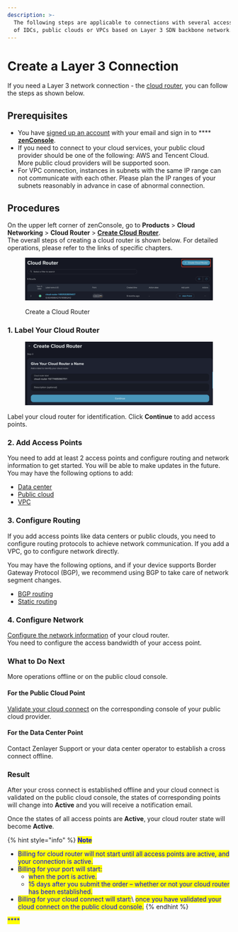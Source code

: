 ```yaml
---
description: >-
  The following steps are applicable to connections with several access points
  of IDCs, public clouds or VPCs based on Layer 3 SDN backbone network.
---
```


# Create a Layer 3 Connection

If you need a Layer 3 network connection - the [cloud router](../../overview/concepts.md#cloud-router), you can follow the steps as shown below.



## Prerequisites

* You have [signed up an account](../../../platform/account-management/create-an-account.md) with your email and sign in to **** [**zenConsole**](https://console.zenlayer.com/).
* If you need to connect to your cloud services, your public cloud provider should be one of the following: AWS and Tencent Cloud.\
  More public cloud providers will be supported soon.
* For VPC connection, instances in subnets with the same IP range can not communicate with each other. Please plan the IP ranges of your subnets reasonably in advance in case of abnormal connection.



## Procedures

On the upper left corner of zenConsole, go to **Products** > **Cloud Networking** > **Cloud Router** > [**Create Cloud Router**](https://console.zenlayer.com/sdn/router/create). \
The overall steps of creating a cloud router is shown below. For detailed operations, please refer to the links of specific chapters.

<figure><img src="../../../.gitbook/assets/image (14) (1).png" alt=""><figcaption><p>Create a Cloud Router</p></figcaption></figure>

### 1. Label Your Cloud Router&#x20;

<figure><img src="../../../.gitbook/assets/image (9) (1).png" alt=""><figcaption></figcaption></figure>

Label your cloud router for identification. Click **Continue** to add access points.&#x20;



### 2. Add Access Points

You need to add at least 2 access points and configure routing and network information to get started. You will be able to make updates in the future.\
You may have the following options to add:

* [Data center](select-a-data-center-as-access-point.md)
* [Public cloud](select-a-public-cloud-as-access-point.md)
* [VPC](select-a-vpc-as-access-point.md)



### 3. Configure Routing

If you add access points like data centers or public clouds, you need to configure routing protocols to achieve network communication. If you add a VPC, go to configure network directly.

You may have the following options, and if your device supports Border Gateway Protocol (BGP), we recommend using BGP to take care of network segment changes.

* [BGP routing](configure-routing-information.md#bgp-routing)
* [Static routing](configure-routing-information.md#static-routing)



### 4. Configure Network

[Configure the network information](configure-network-information.md) of your cloud router.\
You need to configure the access bandwidth of your access point. &#x20;



### What to Do Next

More operations offline or on the public cloud console.

#### For the Public Cloud Point

[Validate your cloud connect](../validate-connection-in-public-cloud.md) on the corresponding console of your public cloud provider.

#### For the Data Center Point

Contact Zenlayer Support or your data center operator to establish a cross connect offline.



### Result

After your cross connect is established offline and your cloud connect is validated on the public cloud console, the states of corresponding points will change into **Active** and you will receive a notification email.

Once the states of all access points are **Active**, your cloud router state will become **Active**.

{% hint style="info" %}
<mark style="color:blue;">**Note**</mark>

* <mark style="color:blue;">Billing for cloud router will not start until all access points are active, and your connection is active.</mark>
* <mark style="color:blue;">Billing for your port will start:</mark>
  * <mark style="color:blue;">when the port is active.</mark>
  * <mark style="color:blue;">15 days after you submit the order – whether or not your cloud router has been established.</mark>
* <mark style="color:blue;">Billing for your cloud connect will start:</mark>\ <mark style="color:blue;">once you have validated your cloud connect on the public cloud console.</mark>
{% endhint %}

<mark style="color:blue;">****</mark>
